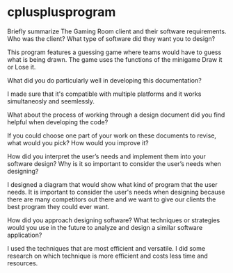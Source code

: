 # cplusplusprogram
Briefly summarize The Gaming Room client and their software requirements. Who was the client? What type of software did they want you to design?

This program features a guessing game where teams would have to guess what is being drawn. The game uses the functions of the minigame Draw it or Lose it.

What did you do particularly well in developing this documentation?

I made sure that it's compatible with multiple platforms and it works simultaneosly and seemlessly. 

What about the process of working through a design document did you find helpful when developing the code?

If you could choose one part of your work on these documents to revise, what would you pick? How would you improve it?

How did you interpret the user’s needs and implement them into your software design? Why is it so important to consider the user’s needs when designing?

I designed a diagram that would show what kind of program that the user needs. It is important to consider the user's needs when designing because there are many competitors out there and we want to give our clients the best program they could ever want. 

How did you approach designing software? What techniques or strategies would you use in the future to analyze and design a similar software application?

I used the techniques that are most efficient and versatile. I did some research on which technique is more efficient and costs less time and resources. 
